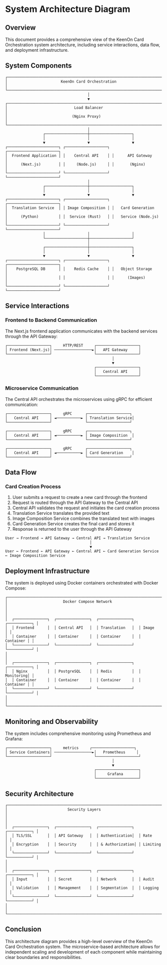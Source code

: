 # System Architecture Diagram

## Overview

This document provides a comprehensive view of the KeenOn Card Orchestration system architecture, including service interactions, data flow, and deployment infrastructure.

## System Components

```
┌─────────────────────────────────────────────────────────────────────────┐
│                        KeenOn Card Orchestration                        │
└─────────────────────────────────────────────────────────────────────────┘
                                     │
                                     ▼
┌─────────────────────────────────────────────────────────────────────────┐
│                              Load Balancer                              │
│                             (Nginx Proxy)                               │
└─────────────────────────────────────────────────────────────────────────┘
                                     │
                 ┌───────────────────┼───────────────────┐
                 │                   │                   │
                 ▼                   ▼                   ▼
┌───────────────────────┐ ┌───────────────────┐ ┌───────────────────────┐
│  Frontend Application │ │    Central API    │ │      API Gateway      │
│      (Next.js)        │ │     (Node.js)     │ │       (Nginx)         │
└───────────────────────┘ └───────────────────┘ └───────────────────────┘
                                     │
                 ┌───────────────────┼───────────────────┐
                 │                   │                   │
                 ▼                   ▼                   ▼
┌───────────────────────┐ ┌───────────────────┐ ┌───────────────────────┐
│  Translation Service  │ │ Image Composition │ │   Card Generation     │
│      (Python)         │ │  Service (Rust)   │ │   Service (Node.js)   │
└───────────────────────┘ └───────────────────┘ └───────────────────────┘
                 │                   │                   │
                 └───────────────────┼───────────────────┘
                                     │
                 ┌───────────────────┼───────────────────┐
                 │                   │                   │
                 ▼                   ▼                   ▼
┌───────────────────────┐ ┌───────────────────┐ ┌───────────────────────┐
│    PostgreSQL DB      │ │    Redis Cache    │ │   Object Storage      │
│                       │ │                   │ │      (Images)         │
└───────────────────────┘ └───────────────────┘ └───────────────────────┘
```

## Service Interactions

### Frontend to Backend Communication

The Next.js frontend application communicates with the backend services through the API Gateway:

```
┌───────────────────┐     HTTP/REST     ┌───────────────────┐
│ Frontend (Next.js)│ ─────────────────►│   API Gateway     │
└───────────────────┘                   └───────────────────┘
                                                │
                                                ▼
                                        ┌───────────────────┐
                                        │   Central API     │
                                        └───────────────────┘
```

### Microservice Communication

The Central API orchestrates the microservices using gRPC for efficient communication:

```
┌───────────────────┐     gRPC      ┌───────────────────┐
│   Central API     │ ◄───────────► │ Translation Service│
└───────────────────┘               └───────────────────┘

┌───────────────────┐     gRPC      ┌───────────────────┐
│   Central API     │ ◄───────────► │ Image Composition  │
└───────────────────┘               └───────────────────┘

┌───────────────────┐     gRPC      ┌───────────────────┐
│   Central API     │ ◄───────────► │ Card Generation    │
└───────────────────┘               └───────────────────┘
```

## Data Flow

### Card Creation Process

1. User submits a request to create a new card through the frontend
2. Request is routed through the API Gateway to the Central API
3. Central API validates the request and initiates the card creation process
4. Translation Service translates the provided text
5. Image Composition Service combines the translated text with images
6. Card Generation Service creates the final card and stores it
7. Response is returned to the user through the API Gateway

```
User → Frontend → API Gateway → Central API → Translation Service
                                      │
                                      ▼
User ← Frontend ← API Gateway ← Central API ← Card Generation Service ← Image Composition Service
```

## Deployment Infrastructure

The system is deployed using Docker containers orchestrated with Docker Compose:

```
┌─────────────────────────────────────────────────────────────────────────┐
│                         Docker Compose Network                          │
│                                                                         │
│  ┌───────────────┐  ┌───────────────┐  ┌───────────────┐  ┌───────────┐ │
│  │ Frontend      │  │ Central API   │  │ Translation   │  │ Image     │ │
│  │ Container     │  │ Container     │  │ Container     │  │ Container │ │
│  └───────────────┘  └───────────────┘  └───────────────┘  └───────────┘ │
│                                                                         │
│  ┌───────────────┐  ┌───────────────┐  ┌───────────────┐  ┌───────────┐ │
│  │ Nginx         │  │ PostgreSQL    │  │ Redis         │  │ Monitoring│ │
│  │ Container     │  │ Container     │  │ Container     │  │ Container │ │
│  └───────────────┘  └───────────────┘  └───────────────┘  └───────────┘ │
│                                                                         │
└─────────────────────────────────────────────────────────────────────────┘
```

## Monitoring and Observability

The system includes comprehensive monitoring using Prometheus and Grafana:

```
┌───────────────────┐     metrics     ┌───────────────────┐
│ Service Containers│ ─────────────────►│   Prometheus     │
└───────────────────┘                   └───────────────────┘
                                                │
                                                ▼
                                        ┌───────────────────┐
                                        │     Grafana       │
                                        └───────────────────┘
```

## Security Architecture

```
┌─────────────────────────────────────────────────────────────────────────┐
│                           Security Layers                               │
│                                                                         │
│  ┌───────────────┐  ┌───────────────┐  ┌───────────────┐  ┌───────────┐ │
│  │ TLS/SSL       │  │ API Gateway   │  │ Authentication│  │ Rate      │ │
│  │ Encryption    │  │ Security      │  │ & Authorization│ │ Limiting  │ │
│  └───────────────┘  └───────────────┘  └───────────────┘  └───────────┘ │
│                                                                         │
│  ┌───────────────┐  ┌───────────────┐  ┌───────────────┐  ┌───────────┐ │
│  │ Input         │  │ Secret        │  │ Network       │  │ Audit     │ │
│  │ Validation    │  │ Management    │  │ Segmentation  │  │ Logging   │ │
│  └───────────────┘  └───────────────┘  └───────────────┘  └───────────┘ │
│                                                                         │
└─────────────────────────────────────────────────────────────────────────┘
```

## Conclusion

This architecture diagram provides a high-level overview of the KeenOn Card Orchestration system. The microservice-based architecture allows for independent scaling and development of each component while maintaining clear boundaries and responsibilities.
